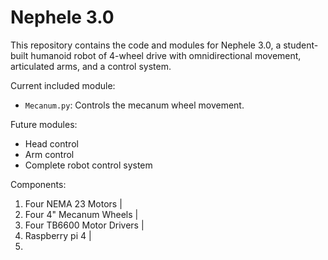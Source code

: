 # Nephele 3.0

This repository contains the code and modules for Nephele 3.0, a student-built humanoid robot of 4-wheel drive with omnidirectional movement, articulated arms, and a control system.

Current included module:
- `Mecanum.py`: Controls the mecanum wheel movement.

Future modules:
- Head control
- Arm control
- Complete robot control system

Components:
1. Four NEMA 23 Motors       |
2. Four 4" Mecanum Wheels    |
3. Four TB6600 Motor Drivers |
4. Raspberry pi 4            |
5. 
